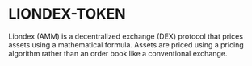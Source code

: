 # LIONDEX-TOKEN
Liondex (AMM) is a decentralized exchange (DEX) protocol that prices assets using a mathematical formula. Assets are priced using a pricing algorithm rather than an order book like a conventional exchange. 
